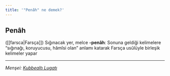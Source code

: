 ```yaml
---
title: '"Penâh" ne demek?'
---
```


## Penâh
([[farsca|Farsça]]) Sığınacak yer, melce
**-penâh**: Sonuna geldiği kelimelere “sığınağı, koruyucusu, hâmîsi olan” anlamı katarak Farsça usûlüyle birleşik kelimeler yapar

---
*Menşei: [Kubbealtı Lugatı](https://www.lugatim.com/s/penah)*